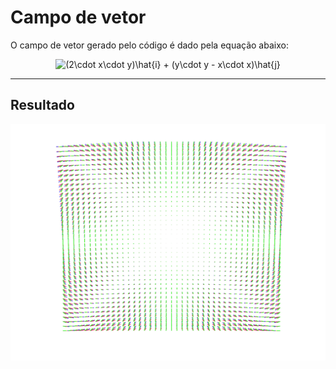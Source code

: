 # Campo de vetor

O campo de vetor gerado pelo código é dado pela equação abaixo:
<div align="center">
    <img src="https://latex.codecogs.com/gif.latex?\dpi{200}&space;(2\cdot&space;x\cdot&space;y)\hat{i}&space;&plus;&space;(y\cdot&space;y&space;-&space;x\cdot&space;x)\hat{j}" title="(2\cdot x\cdot y)\hat{i} + (y\cdot y - x\cdot x)\hat{j}" />
</div>

---

## Resultado
<div align="center">
    <img src="./fig.svg">
</div>